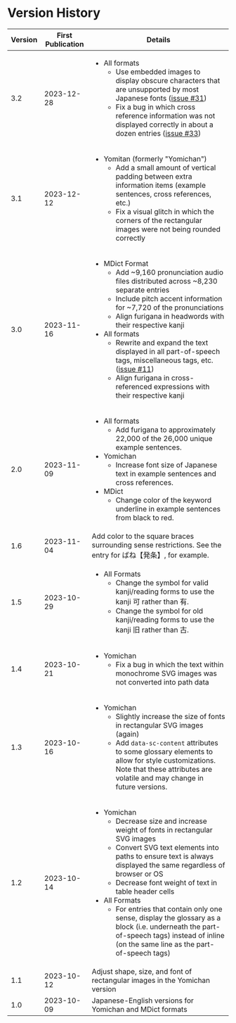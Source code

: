 # Version History

Version | First Publication | Details
-- | -- | --
3.2 | 2023-12-28 | <ul><li>All formats<ul><li>Use embedded images to display obscure characters that are unsupported by most Japanese fonts (<a href='https://github.com/stephenmk/Jitendex/issues/31'>issue #31</a>)</li><li>Fix a bug in which cross reference information was not displayed correctly in about a dozen entries (<a href='https://github.com/stephenmk/Jitendex/issues/33'>issue #33</a>)</li></ul></li></ul>
3.1 | 2023-12-12 | <ul><li>Yomitan (formerly "Yomichan")<ul><li>Add a small amount of vertical padding between extra information items (example sentences, cross references, etc.)</li><li>Fix a visual glitch in which the corners of the rectangular images were not being rounded correctly</li></ul></li></ul>
3.0 | 2023-11-16 | <ul><li>MDict Format<ul><li>Add ~9,160 pronunciation audio files distributed across ~8,230 separate entries</li><li>Include pitch accent information for ~7,720 of the pronunciations</li><li>Align furigana in headwords with their respective kanji</li></ul></li><li>All formats<ul><li>Rewrite and expand the text displayed in all part-of-speech tags, miscellaneous tags, etc. (<a href='https://github.com/stephenmk/Jitendex/discussions/11'>issue #11</a>)</li><li>Align furigana in cross-referenced expressions with their respective kanji</li></ul></li></ul>
2.0 | 2023-11-09 | <ul><li>All formats<ul><li>Add furigana to approximately 22,000 of the 26,000 unique example sentences.</li></ul></li><li>Yomichan<ul><li>Increase font size of Japanese text in example sentences and cross references.</li></ul></li><li>MDict<ul><li>Change color of the keyword underline in example sentences from black to red.</li></ul></li></ul>
1.6 | 2023-11-04 | Add color to the square braces surrounding sense restrictions. See the entry for ばね【発条】, for example.
1.5 | 2023-10-29 | <ul><li>All Formats<ul><li>Change the symbol for valid kanji/reading forms to use the kanji 可 rather than 有.</li><li>Change the symbol for old kanji/reading forms to use the kanji 旧 rather than 古.</li></ul></li></ul>
1.4 | 2023-10-21 | <ul><li>Yomichan<ul><li>Fix a bug in which the text within monochrome SVG images was not converted into path data</li></ul></li></ul>
1.3 | 2023-10-16 | <ul><li>Yomichan<ul><li>Slightly increase the size of fonts in rectangular SVG images (again)</li><li>Add `data-sc-content` attributes to some glossary elements to allow for style customizations. Note that these attributes are volatile and may change in future versions.</li></ul></li></ul>
1.2 | 2023-10-14 | <ul><li>Yomichan<ul><li>Decrease size and increase weight of fonts in rectangular SVG images</li><li>Convert SVG text elements into paths to ensure text is always displayed the same regardless of browser or OS</li><li>Decrease font weight of text in table header cells</li></ul></li><li>All Formats<ul><li>For entries that contain only one sense, display the glossary as a block (i.e. underneath the part-of-speech tags) instead of inline (on the same line as the part-of-speech tags)</li></ul></li></ul>
1.1 | 2023-10-12 | Adjust shape, size, and font of rectangular images in the Yomichan version
1.0 | 2023-10-09 | Japanese-English versions for Yomichan and MDict formats
